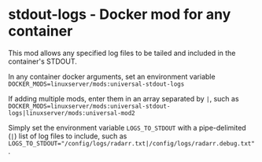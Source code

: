 # stdout-logs - Docker mod for any container

This mod allows any specified log files to be tailed and included in the container's STDOUT.

In any container docker arguments, set an environment variable `DOCKER_MODS=linuxserver/mods:universal-stdout-logs`

If adding multiple mods, enter them in an array separated by `|`, such as `DOCKER_MODS=linuxserver/mods:universal-stdout-logs|linuxserver/mods:universal-mod2`

Simply set the environment variable `LOGS_TO_STDOUT` with a pipe-delimited (`|`) list of log files to include, such as `LOGS_TO_STDOUT="/config/logs/radarr.txt|/config/logs/radarr.debug.txt"`.
